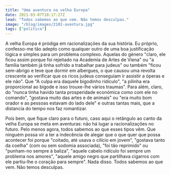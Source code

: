 ```yaml
---
title: "Uma aventura na velha Europa"
date: 2021-03-07T18:17:27Z
lead: "Todos sabemos ao que vem. Não temos desculpas."
image: "/blog/images/2101-aventura.jpg"
tags: ["politica"]
---
```

A velha Europa é pródiga em racionalizações da sua história. Eu próprio, confesso-me tão adepto como qualquer outro de uma boa justificação lógica e simples para um problema complexo. Aquelas do género "claro, ele ficou assim porque foi rejeitado na Academia de Artes de Viena" ou "a família também já tinha sofrido a trabalhar para judeus" ou também "ficou sem-abrigo e teve que dormir em albergues, o que causou uma revolta crescente ao verificar que os ricos judeus conseguiam ir assistir a óperas e ele não". Que "A culpa era daquele bigodinho ridículo", "a pilinha era proporcional ao bigode e isso trouxe-lhe vários traumas". Para além, claro, do "nunca tinha havido tanta prosperidade económica como com ele no comando", "gostava muito das artes e de animais" ou "era muito bom orador e as pessoas estavam do lado dele" e outras tantas mais, que a distancia do tempo nos faz romantizar.

Pois bem, que fique claro para o futuro, caso aqui o retângulo ao canto da velha Europa se meta em aventuras: não há lugar a racionalizações no futuro. Pelo menos agora, todos sabemos ao que esses tipos vêm. Que ninguém possa vir a ter a indecência de alegar que o que quer que possa acontecer foi porque "coitado, até usava o cilício em jovem", "gostava tanto da coelha" (com ou sem sodomia associada), "foi tão reprimido" ou "punham-no sempre à baliza", "aquele cabelo ridículo foi sempre um problema nos amores", "aquele amigo negro que partilhava cigarros com ele partiu-lhe o coração para sempre". Nada disso. Todos sabemos ao que vem. Não temos desculpas.